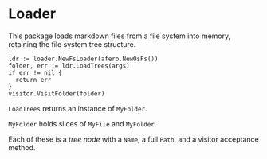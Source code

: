 # Loader

This package loads markdown files from a file system into memory,
retaining the file system tree structure.

```
ldr := loader.NewFsLoader(afero.NewOsFs())
folder, err := ldr.LoadTrees(args)
if err != nil {
  return err
}
visitor.VisitFolder(folder)
```

`LoadTrees` returns an instance of `MyFolder`.

`MyFolder` holds slices of `MyFile` and `MyFolder`.

Each of these is a _tree node_ with a `Name`, a full `Path`,
and a visitor acceptance method.
